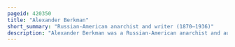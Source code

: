 ```yaml
---
pageid: 420350
title: "Alexander Berkman"
short_summary: "Russian-American anarchist and writer (1870–1936)"
description: "Alexander Berkman was a Russian-American anarchist and author. He was a leading Member of the anarchist Movement in the early 20th Century famous for his political Activism and Writing."
---
```

